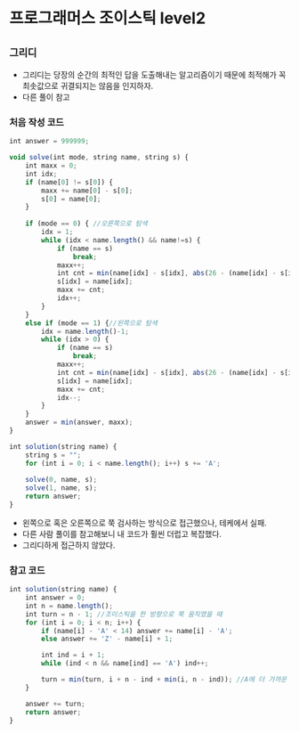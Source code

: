 # 프로그래머스 조이스틱 level2
`그리디`
---
- 그리디는 당장의 순간의 최적인 답을 도출해내는 알고리즘이기 때문에 최적해가 꼭 최솟값으로 귀결되지는 않음을 인지하자.
- 다른 풀이 참고

### 처음 작성 코드
```jsx
int answer = 999999;

void solve(int mode, string name, string s) {
	int maxx = 0;
	int idx;
	if (name[0] != s[0]) {
		maxx += name[0] - s[0];
		s[0] = name[0];
	}
		
	if (mode == 0) { //오른쪽으로 탐색
		idx = 1;
		while (idx < name.length() && name!=s) {
			if (name == s)
				break;
			maxx++;
			int cnt = min(name[idx] - s[idx], abs(26 - (name[idx] - s[idx]))); 
			s[idx] = name[idx];
			maxx += cnt;
			idx++;
		}
	}
	else if (mode == 1) {//왼쪽으로 탐색
		idx = name.length()-1;
		while (idx > 0) {
			if (name == s)
				break;
			maxx++;
			int cnt = min(name[idx] - s[idx], abs(26 - (name[idx] - s[idx])));
			s[idx] = name[idx];
			maxx += cnt;
			idx--;
		}
	}
	answer = min(answer, maxx);
}

int solution(string name) {
	string s = "";
	for (int i = 0; i < name.length(); i++) s += 'A';
	
	solve(0, name, s);
	solve(1, name, s);
	return answer;
}
```
- 왼쪽으로 혹은 오른쪽으로 쭉 검사하는 방식으로 접근했으나, 테케에서 실패.
- 다른 사람 풀이를 참고해보니 내 코드가 훨씬 더럽고 복잡했다. 
- 그리디하게 접근하지 않았다.

### 참고 코드
```jsx
int solution(string name) {
    int answer = 0;
    int n = name.length();
    int turn = n - 1; //조이스틱을 한 방향으로 쭉 움직였을 때
    for (int i = 0; i < n; i++) {
        if (name[i] - 'A' < 14) answer += name[i] - 'A';
        else answer += 'Z' - name[i] + 1;

        int ind = i + 1;
        while (ind < n && name[ind] == 'A') ind++;

        turn = min(turn, i + n - ind + min(i, n - ind)); //A에 더 가까운 방향으로 감
    }

    answer += turn;
    return answer;
}
```
